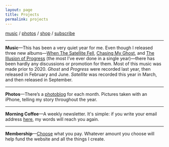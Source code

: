 ```yaml
---
layout: page
title: Projects
permalink: projects
---
```


[music][1] / [photos][2] / [shop][3] / [subscribe][4]

---- 

**Music**—This has been a very quiet year for me. Even though I released three new albums—[When The Satellite Fell][5], [Chasing My Ghost][6], and [The Illusion of Progress][7] (the most I’ve ever done in a single year)—there has been hardly any discussions or promotion for them. Most of this music was made prior to 2020. *Ghost* and *Progress* were recorded last year, then released in February and June. *Satellite* was recorded this year in March, and then released in September.

---- 

**Photos**—There’s a [photoblog][8] for each month. Pictures taken with an iPhone, telling my story throughout the year.

---- 

**Morning Coffee**—A weekly newsletter. It's simple: if you write your email address [here][9], my words will reach you again.

---- 

**Membership**—[Choose][10] what you pay. Whatever amount you choose will help fund the website and all the things I create.

[1]:	music
[2]:	photos
[3]:	shop
[4]:	subscribe
[5]:	satellite
[6]:	ghost
[7]:	progress
[8]:	photos
[9]:	subscribe
[10]:	subscribe